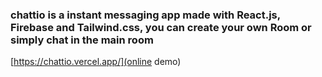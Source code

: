 ### chattio is a instant messaging app made with React.js, Firebase and Tailwind.css, you can create your own Room or simply chat in the main room
[https://chattio.vercel.app/](online demo)

